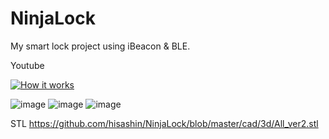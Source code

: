 NinjaLock
=========

My smart lock project using iBeacon & BLE.

Youtube

[![How it works](http://img.youtube.com/vi/HvzMfl9nb2g/0.jpg)](https://www.youtube.com/watch?v=HvzMfl9nb2g)

![image](https://raw.github.com/hisashin/NinjaLock/master/photo_ver2.jpg)
![image](https://raw.github.com/hisashin/NinjaLock/master/design_ver2.png)
![image](https://raw.github.com/hisashin/NinjaLock/master/picture_ver2.jpg)

STL https://github.com/hisashin/NinjaLock/blob/master/cad/3d/All_ver2.stl
